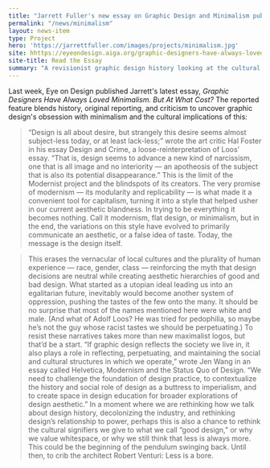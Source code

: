 ```yaml
---
title: "Jarrett Fuller's new essay on Graphic Design and Minimalism published by Eye on Design"
permalink: "/news/minimalism"
layout: news-item
type: Project
hero: 'https://jarrettfuller.com/images/projects/minimalism.jpg'
site: hhttps://eyeondesign.aiga.org/graphic-designers-have-always-loved-minimalism-but-at-what-cost/
site-title: Read the Essay
summary: "A revisionist graphic design history looking at the cultural implications of confusing simplicity with clarity."
---
```


Last week, Eye on Design published Jarrett's latest essay, *Graphic Designers Have Always Loved Minimalism. But At What Cost?* The reported feature blends history, original reporting, and criticism to uncover graphic design's obsession with minimalism and the cultural implications of this:

> “Design is all about desire, but strangely this desire seems almost subject-less today, or at least lack-less;” wrote the art critic Hal Foster in his essay Design and Crime, a loose-reinterpretation of Loos’ essay. “That is, design seems to advance a new kind of narcissism, one that is all image and no interiority — an apotheosis of the subject that is also its potential disappearance.” This is the limit of the Modernist project and the blindspots of its creators. The very promise of modernism — its modularity and replicability — is what made it a convenient tool for capitalism, turning it into a style that helped usher in our current aesthetic blandness. In trying to be everything it becomes nothing. Call it modernism, flat design, or minimalism, but in the end, the variations on this style have evolved to primarily communicate an aesthetic, or a false idea of taste. Today, the message is the design itself.

> This erases the vernacular of local cultures and the plurality of human experience — race, gender, class — reinforcing the myth that design decisions are neutral while creating aesthetic hierarchies of good and bad design. What started as a utopian ideal leading us into an egalitarian future, inevitably would become another system of oppression, pushing the tastes of the few onto the many. It should be no surprise that most of the names mentioned here were white and male. (And what of Adolf Loos? He was tried for pedophilia, so maybe he’s not the guy whose racist tastes we should be perpetuating.) To resist these narratives takes more than new maximalist logos, but that’d be a start. “If graphic design reflects the society we live in, it also plays a role in reflecting, perpetuating, and maintaining the social and cultural structures in which we operate,” wrote Jen Wang in an essay called Helvetica, Modernism and the Status Quo of Design. “We need to challenge the foundation of design practice, to contextualize the history and social role of design as a buttress to imperialism, and to create space in design education for broader explorations of design aesthetic.” In a moment where we are rethinking how we talk about design history, decolonizing the industry, and rethinking design’s relationship to power, perhaps this is also a chance to rethink the cultural signifiers we give to what we call “good design,” or why we value whitespace, or why we still think that less is always more. This could be the beginning of the pendulum swinging back. Until then, to crib the architect Robert Venturi: Less is a bore.
